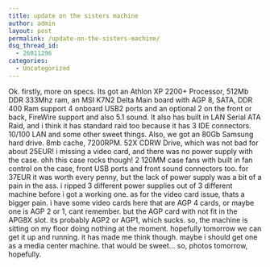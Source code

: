 ```yaml
---
title: update on the sisters machine
author: admin
layout: post
permalink: /update-on-the-sisters-machine/
dsq_thread_id:
  - 26011296
categories:
  - Uncategorized
---
```

Ok. firstly, more on specs. Its got an Athlon XP 2200+ Processor, 512Mb DDR 333Mhz ram, an MSI K7N2 Delta Main board with AGP 8, SATA, DDR 400 Ram support 4 onboard USB2 ports and an optional 2 on the front or back, FireWire support and also 5.1 sound. It also has built in LAN Serial ATA Raid, and i think it has standard raid too because it has 3 IDE connectors. 10/100 LAN and some other sweet things. Also, we got an 80Gb Samsung hard drive. 8mb cache, 7200RPM. 52X CDRW Drive, which was not bad for about 25EUR! i missing a video card, and there was no power supply with the case. ohh this case rocks though! 2 120MM case fans with built in fan control on the case, front USB ports and front sound connectors too. for 37EUR it was worth every penny, but the lack of power supply was a bit of a pain in the ass. i ripped 3 different power supplies out of 3 different machine before i got a working one. as for the video card issue, thats a bigger pain. i have some video cards here that are AGP 4 cards, or maybe one is AGP 2 or 1, cant remember. but the AGP card with not fit in the APG8X slot. its probably AGP2 or AGP1, which sucks. so, the machine is sitting on my floor doing nothing at the moment. hopefully tomorrow we can get it up and running. it has made me think though. maybe i should get one as a media center machine. that would be sweet&#8230; so, photos tomorrow, hopefully.